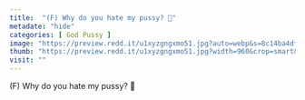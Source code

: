 ```yaml
---
title:  "(F) Why do you hate my pussy? 🤪"
metadate: "hide"
categories: [ God Pussy ]
image: "https://preview.redd.it/u1xyzgngxmo51.jpg?auto=webp&s=8c14ba4df4068b06c5c812e3633fd95f3e402315"
thumb: "https://preview.redd.it/u1xyzgngxmo51.jpg?width=960&crop=smart&auto=webp&s=d6ec86369d9e163a2640eec6ee17570006192a9d"
visit: ""
---
```

(F) Why do you hate my pussy? 🤪
